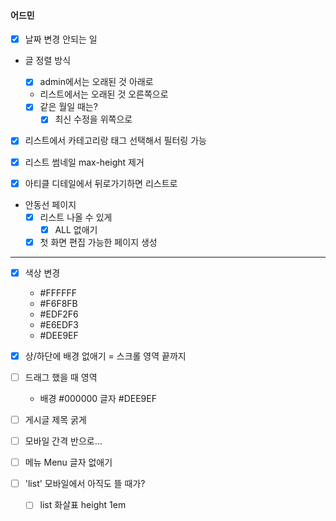 #### 어드민

- [x] 날짜 변경 안되는 일
- 글 정렬 방식

  - [x] admin에서는 오래된 것 아래로
  - 리스트에서는 오래된 것 오른쪽으로
  - [x] 같은 월일 때는?
    - [x] 최신 수정을 위쪽으로

- [x] 리스트에서 카테고리랑 태그 선택해서 필터링 가능
- [x] 리스트 썸네일 max-height 제거

- [x] 아티클 디테일에서 뒤로가기하면 리스트로

- 안동선 페이지
  - [x] 리스트 나올 수 있게
    - [x] ALL 없애기
  - [x] 첫 화면 편집 가능한 페이지 생성

---

- [x] 색상 변경

  - #FFFFFF
  - #F6F8FB
  - #EDF2F6
  - #E6EDF3
  - #DEE9EF

- [x] 상/하단에 배경 없애기 = 스크롤 영역 끝까지

- [ ] 드래그 했을 때 영역

  - 배경 #000000 글자 #DEE9EF

- [ ] 게시글 제목 굵게
- [ ] 모바일 간격 반으로…
- [ ] 메뉴 Menu 글자 없애기
- [ ] 'list' 모바일에서 아직도 뜰 때가?
  - [ ] list 화살표 height 1em
